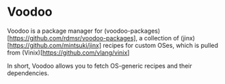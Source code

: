 # Voodoo

Voodoo is a package manager for (voodoo-packages)[https://github.com/rdmsr/voodoo-packages], a collection of (jinx)[https://github.com/mintsuki/jinx] recipes for custom OSes, which is pulled from (Vinix)[https://github.com/vlang/vinix]

In short, Voodoo allows you to fetch OS-generic recipes and their dependencies.